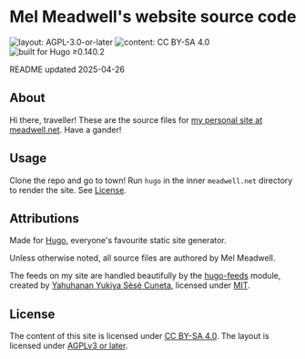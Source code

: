 # Mel Meadwell's website source code

![layout: AGPL-3.0-or-later](https://img.shields.io/badge/layout-AGPL--3.0--or--later-indianred?labelColor=darkslategrey)
![content: CC BY-SA 4.0](https://img.shields.io/badge/content-CC_BY--SA_4.0-indianred?labelColor=darkslategrey)
![built for Hugo ≥0.140.2](https://img.shields.io/badge/built_for-Hugo_%E2%89%A50.140.2-deeppink?logo=hugo&logoColor=white&labelColor=darkslategrey)

README updated 2025-04-26

## About

Hi there, traveller! These are the source files for [my personal site at meadwell.net](https://meadwell.net). Have a gander!

## Usage

Clone the repo and go to town! Run `hugo` in the inner `meadwell.net` directory to render the site. See [License](#license).

## Attributions

Made for [Hugo](https://gohugo.io/), everyone's favourite static site generator.

Unless otherwise noted, all source files are authored by Mel Meadwell.

The feeds on my site are handled beautifully by the [hugo-feeds](https://codeberg.org/yelosan/hugo-feeds) module, created by [Yahuhanan Yukiya Sèsè Cuneta](https://youronly.one/), licensed under [MIT](https://github.com/qx-7/meadwell.net/blob/main/meadwell.net/themes/hugo-feeds/LICENSE.markdown).

## License

The content of this site is licensed under [CC BY-SA 4.0](https://github.com/qx-7/meadwell.net/blob/main/LICENSE.CC-BY-SA-4.0.markdown). The layout is licensed under [AGPLv3 or later](https://github.com/qx-7/meadwell.net/blob/main/LICENSE.AGPL-3.0-or-later.markdown).
